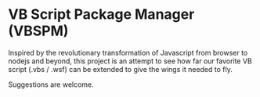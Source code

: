 # VB Script Package Manager (VBSPM)

Inspired by the revolutionary transformation of Javascript from browser to nodejs and beyond, this project is an attempt to see how far our favorite VB script (.vbs / .wsf) can be extended to give the wings it needed to fly. 

Suggestions are welcome.